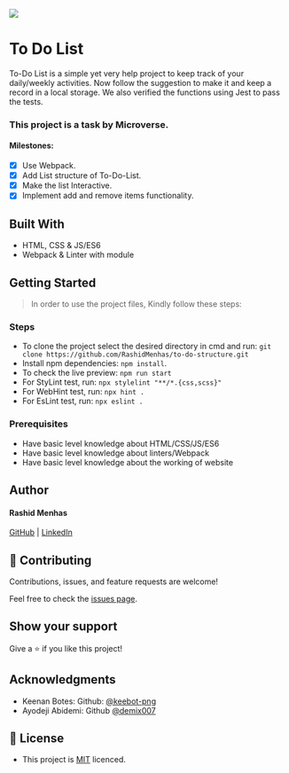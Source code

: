 ![](https://img.shields.io/badge/Microverse-blueviolet)

# To Do List
To-Do List is a simple yet very help project to keep track of your daily/weekly activities. Now follow the suggestion to make it and keep a record in a local storage. We also verified the functions using Jest to pass the tests.

### This project is a task by Microverse.

#### Milestones:

- [x] Use Webpack.
- [x] Add List structure of To-Do-List.
- [x] Make the list Interactive.
- [x] Implement add and remove items functionality.

## Built With

- HTML, CSS & JS/ES6
- Webpack & Linter with module

## Getting Started

> In order to use the project files, Kindly follow these steps:

### Steps

- To clone the project select the desired directory in cmd and run: `git clone https://github.com/RashidMenhas/to-do-structure.git`
- Install npm dependencies: `npm install`.
- To check the live preview: `npm run start`
- For StyLint test, run: `npx stylelint "**/*.{css,scss}"`
- For WebHint test, run: `npx hint .`
- For EsLint test, run: `npx eslint .`

### Prerequisites

- Have basic level knowledge about HTML/CSS/JS/ES6
- Have basic level knowledge about linters/Webpack
- Have basic level knowledge about the working of website

## Author

#### Rashid Menhas

[GitHub](https://github.com/RashidMenhas) | [LinkedIn](https://www.linkedin.com/in/rashid-menhas-6634aa245/)

## 🤝 Contributing

Contributions, issues, and feature requests are welcome!

Feel free to check the [issues page](https://github.com/RashidMenhas/to-do-structure/issues).

## Show your support

Give a ⭐ if you like this project!

## Acknowledgments

- Keenan Botes: Github: [@keebot-png](https://github.com/keebot-png)
- Ayodeji Abidemi: Github [@demix007](https://github.com/demix007)

## 📝 License

- This project is [MIT](./licence) licenced.